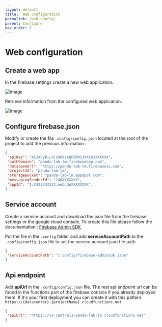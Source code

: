```yaml
---
layout: default
title:  Web configuration
permalink: /web-config/
parent: Configure
nav_order: 2
---
```


# Web configuration

## Create a web app

In the firebase settings create a new web application.

![image](/assets/firebase/firebase-config-web-create.png)

Retrieve information from the configured web application.

![image](/assets/firebase/firebase-config-web-created.png)


## Configure firebase.json

Modify or create the file `.config/config.json` located at the root of the project to add the previous information :

```json
{
 "apiKey": "AIzaSyB-LYCs9okzeQFQbhi3XXXXXXXXXXX",
 "authDomain": "panda-lab-lm.firebaseapp.com",
 "databaseUrl": "https://panda-lab-lm.firebaseio.com",
 "projectId": "panda-lab-lm",
 "storageBucket": "panda-lab-lm.appspot.com",
 "messagingSenderId": "248XXXXXXX",
 "appId": "1:2433243323:web:deXXXXXXXX",
}
```

## Service account

Create a service account and download the json file from the firebase settings or the google cloud console.
To create this file please follow the documentation : [Firebase Admin SDK](https://firebase.google.com/docs/admin/setup).

Put the file in the `.config` folder and add **serviceAccountPath** to the `.config/config.json` file to set the service account json file path.

```json
{
 "serviceAccountPath": "/.config/firebase-adminsdk.json"
}
```

## Api endpoint

Add **apiUrl** in the `.config/config.json` file. The rest api endpoint url can be found in the functions part of the firebase console if you already deployed them. 
If it's your first deployment you can create it with this pattern `https://{datacenter}-{projectName}.cloudfunctions.net`

```json
{
 "apiUrl": "https://us-central1-panda-lab-lm.cloudfunctions.net"
}
```
